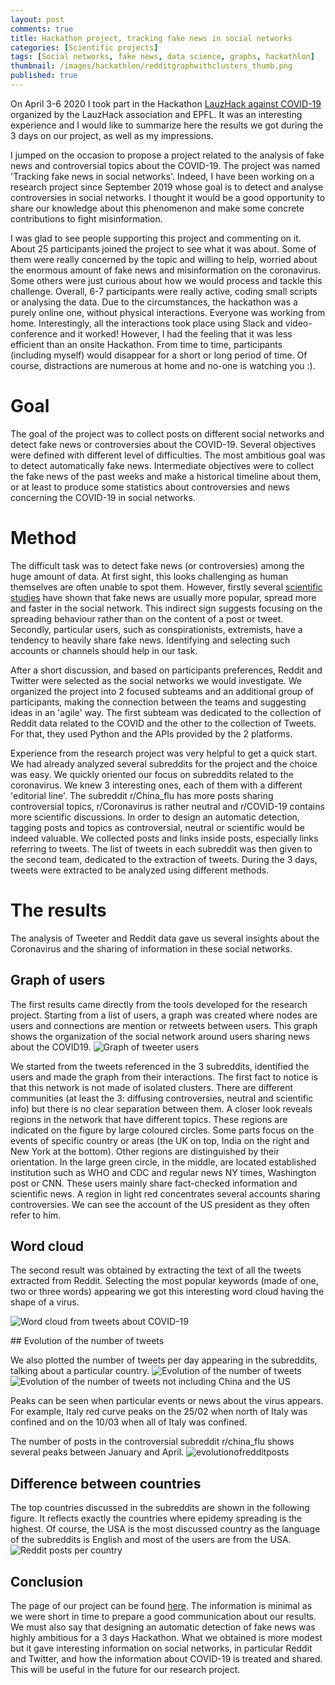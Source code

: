 ```yaml
---
layout: post
comments: true
title: Hackathon project, tracking fake news in social networks
categories: [Scientific projects]
tags: [Social networks, fake news, data science, graphs, hackathlon]
thumbnail: /images/hackathlon/redditgraphwithclusters_thumb.png
published: true
---
```


On April 3-6 2020 I took part in the Hackathon [LauzHack against COVID-19](https://covid19.lauzhack.com/) organized by the LauzHack association and EPFL. It was an interesting experience and I would like to summarize here the results we got during the 3 days on our project, as well as my impressions.

I jumped on the occasion to propose a project related to the analysis of fake news and controversial topics about the COVID-19. The project was named 'Tracking fake news in social networks'. Indeed, I have been working on a research project since September 2019 whose goal is to detect and analyse controversies in social networks. I thought it would be a good opportunity to share our knowledge about this phenomenon and make some concrete contributions to fight misinformation.

I was glad to see people supporting this project and commenting on it. About 25 participants joined the project to see what it was about. Some of them were really concerned by the topic and willing to help, worried about the enormous amount of fake news and misinformation on the coronavirus. Some others were just curious about how we would process and tackle this challenge. Overall, 6-7 participants were really active, coding small scripts or analysing the data. Due to the circumstances, the hackathon was a purely online one, without physical interactions. Everyone was working from home. Interestingly, all the interactions took place using Slack and video-conference and it worked! However, I had the feeling that it was less efficient than an onsite Hackathon. From time to time, participants (including myself) would disappear for a short or long period of time. Of course, distractions are numerous at home and no-one is watching you :).

# Goal

The goal of the project was to collect posts on different social networks and detect fake news or controversies about the COVID-19. Several objectives were defined with different level of difficulties. The most ambitious goal was to detect automatically fake news. Intermediate objectives were to collect the fake news of the past weeks and make a historical timeline about them, or at least to produce some statistics about controversies and news concerning the COVID-19 in social networks.

# Method

The difficult task was to detect fake news (or controversies) among the huge amount of data. At first sight, this looks challenging as human themselves are often unable to spot them. However, firstly several [scientific studies](https://science.sciencemag.org/content/359/6380/1146) have shown that fake news are usually more popular, spread more and faster in the social network. This indirect sign suggests focusing on the spreading behaviour rather than on the content of a post or tweet. Secondly, particular users, such as conspirationists, extremists, have a tendency to heavily share fake news. Identifying and selecting such accounts or channels should help in our task.

After a short discussion, and based on participants preferences, Reddit and Twitter were selected as the social networks we would investigate.
We organized the project into 2 focused subteams and an additional group of participants, making the connection between the teams and suggesting ideas in an 'agile' way. The first subteam was dedicated to the collection of Reddit data related to the COVID and the other to the collection of Tweets. For that, they used Python and the APIs provided by the 2 platforms.

Experience from the research project was very helpful to get a quick start. We had already analyzed several subreddits for the project and the choice was easy. We quickly oriented our focus on subreddits related to the coronavirus. We knew 3 interesting ones, each of them with a different 'editorial line'. The subreddit r/China_flu has more posts sharing controversial topics, r/Coronavirus is rather neutral and r/COVID-19 contains more scientific discussions. In order to design an automatic detection, tagging posts and topics as controversial, neutral or scientific would be indeed valuable. We collected posts and links inside posts, especially links referring to tweets. The list of tweets in each subreddit was then given to the second team, dedicated to the extraction of tweets. During the 3 days, tweets were extracted to be analyzed using different methods.


# The results

The analysis of Tweeter and Reddit data gave us several insights about the Coronavirus and the sharing of information in these social networks.

## Graph of users

The first results came directly from the tools developed for the research project. Starting from a list of users, a graph was created where nodes are users and connections are mention or retweets between users. This graph shows the organization of the social network around users sharing news about the COVID19. 
![Graph of tweeter users]({{site.baseurl}}/images/hackathlon/redditgraphwithclusters3.png)

We started from the tweets referenced in the 3 subreddits, identified the users and made the graph from their interactions. The first fact to notice is that this network is not made of isolated clusters. There are different communities (at least the 3: diffusing controversies, neutral and scientific info) but there is no clear separation between them. A closer look reveals regions in the network that have different topics. These regions are indicated on the figure by large coloured circles. Some parts focus on the events of specific country or areas (the UK on top, India on the right and New York at the bottom). Other regions are distinguished by their orientation. In the large green circle, in the middle, are located established institution such as WHO and CDC and regular news NY times, Washington post or CNN. These users mainly share fact-checked information and scientific news. A region in light red concentrates several accounts sharing controversies. We can see the account of the US president as they often refer to him.

## Word cloud

The second result was obtained by extracting the text of all the tweets extracted from Reddit. Selecting the most popular keywords (made of one, two or three words) appearing we got this interesting word cloud having the shape of a virus.

![Word cloud from tweets about COVID-19]({{site.baseurl}}/images/hackathlon/23312.tif_wc.png)

## Evolution of the number of tweets

We also plotted the number of tweets per day appearing in the subreddits, talking about a particular country.
![Evolution of the number of tweets]({{site.baseurl}}/images/hackathlon/evolutionoftweets.png)
![Evolution of the number of tweets not including China and the US]({{site.baseurl}}/images/hackathlon/evolutionoftweets_woUS.png)

Peaks can be seen when particular events or news about the virus appears. For example, Italy red curve peaks on the 25/02 when north of Italy was confined and on the 10/03 when all of Italy was confined.

The number of posts in the controversial subreddit r/china_flu shows several peaks between January and April.
![evolutionofredditposts]({{site.baseurl}}/images/hackathlon/reddit_china_flu_submissions_activity.png)

## Difference between countries

The top countries discussed in the subreddits are shown in the following figure. It reflects exactly the countries where epidemy spreading is the highest. Of course, the USA is the most discussed country as the language of the subreddits is English and most of the users are from the USA.
![Reddit posts per country]({{site.baseurl}}/images/hackathlon/postspercountries.png)


## Conclusion

The page of our project can be found [here](https://devpost.com/software/tracking-fake-news-in-social-networks-proposal). The information is minimal as we were short in time to prepare a good communication about our results. We must also say that designing an automatic detection of fake news was highly ambitious for a 3 days Hackathon. What we obtained is more modest but it gave interesting information on social networks, in particular Reddit and Twitter, and how the information about COVID-19 is treated and shared. This will be useful in the future for our research project.